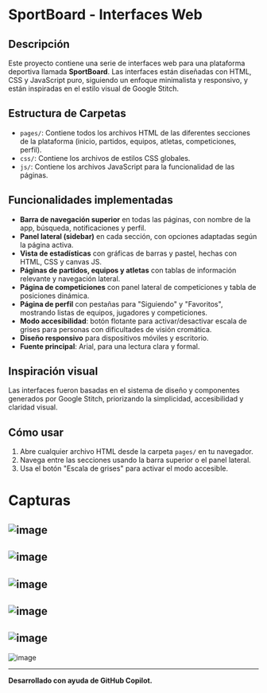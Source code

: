 # SportBoard - Interfaces Web

## Descripción
Este proyecto contiene una serie de interfaces web para una plataforma deportiva llamada **SportBoard**. Las interfaces están diseñadas con HTML, CSS y JavaScript puro, siguiendo un enfoque minimalista y responsivo, y están inspiradas en el estilo visual de Google Stitch.

## Estructura de Carpetas
- `pages/`: Contiene todos los archivos HTML de las diferentes secciones de la plataforma (inicio, partidos, equipos, atletas, competiciones, perfil).
- `css/`: Contiene los archivos de estilos CSS globales.
- `js/`: Contiene los archivos JavaScript para la funcionalidad de las páginas.

## Funcionalidades implementadas
- **Barra de navegación superior** en todas las páginas, con nombre de la app, búsqueda, notificaciones y perfil.
- **Panel lateral (sidebar)** en cada sección, con opciones adaptadas según la página activa.
- **Vista de estadísticas** con gráficas de barras y pastel, hechas con HTML, CSS y canvas JS.
- **Páginas de partidos, equipos y atletas** con tablas de información relevante y navegación lateral.
- **Página de competiciones** con panel lateral de competiciones y tabla de posiciones dinámica.
- **Página de perfil** con pestañas para "Siguiendo" y "Favoritos", mostrando listas de equipos, jugadores y competiciones.
- **Modo accesibilidad**: botón flotante para activar/desactivar escala de grises para personas con dificultades de visión cromática.
- **Diseño responsivo** para dispositivos móviles y escritorio.
- **Fuente principal**: Arial, para una lectura clara y formal.

## Inspiración visual
Las interfaces fueron basadas en el sistema de diseño y componentes generados por Google Stitch, priorizando la simplicidad, accesibilidad y claridad visual.

## Cómo usar
1. Abre cualquier archivo HTML desde la carpeta `pages/` en tu navegador.
2. Navega entre las secciones usando la barra superior o el panel lateral.
3. Usa el botón "Escala de grises" para activar el modo accesible.

# Capturas
![image](https://github.com/user-attachments/assets/12cb3694-f2c3-4395-b23d-36adc6f6b3ff)
---
![image](https://github.com/user-attachments/assets/f5f5e257-9f14-451e-a450-c64ff5437653)
---
![image](https://github.com/user-attachments/assets/cec8cbb6-c9c3-43c8-9b10-d6ac9ab4f6f8)
---
![image](https://github.com/user-attachments/assets/84c08c9c-0199-43ea-92b1-f151884f7f33)
---
![image](https://github.com/user-attachments/assets/95be1ef8-6ce0-41fd-9801-724beb9600a3)
---
![image](https://github.com/user-attachments/assets/8f329815-3dd3-49bd-9505-13b91b9c2cc6)

---

**Desarrollado con ayuda de GitHub Copilot.**
